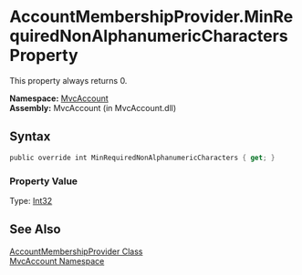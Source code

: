 AccountMembershipProvider.MinRequiredNonAlphanumericCharacters Property
=======================================================================
This property always returns 0.

**Namespace:** [MvcAccount][1]  
**Assembly:** MvcAccount (in MvcAccount.dll)

Syntax
------

```csharp
public override int MinRequiredNonAlphanumericCharacters { get; }
```

### Property Value
Type: [Int32][2]

See Also
--------
[AccountMembershipProvider Class][3]  
[MvcAccount Namespace][1]  

[1]: ../README.md
[2]: http://msdn2.microsoft.com/en-us/library/td2s409d
[3]: README.md